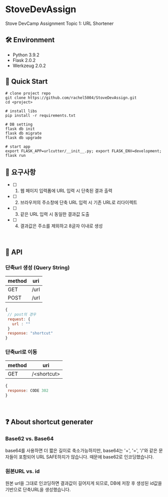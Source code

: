 # StoveDevAssign
Stove DevCamp Assignment Topic 1: URL Shortener

## 🛠 Environment
- Python 3.9.2
- Flask 2.0.2
- Werkzeug 2.0.2


## 🎊 Quick Start
```shell
# clone project repo
git clone https://github.com/rachel5004/StoveDevAssign.git
cd <project>

# install libs
pip install -r requirements.txt

# DB setting
flask db init
flask db migrate
flask db upgrade

# start app
export FLASK_APP=urlcutter/__init__.py; export FLASK_ENV=development; flask run
```

## 🎯 요구사항

- [ ] 1. 웹 페이지 입력폼에 URL 입력 시 단축된 결과 출력
- [ ] 2. 브라우저의 주소창에 단축 URL 입력 시 기존 URL로 리다이렉트
- [ ] 3. 같은 URL 입력 시 동일한 결과값 도출
- [ ] 4. 결과값은 주소를 제외하고 8글자 이내로 생성


<br/>

## 📝 API
### 단축url 생성 (Query String)

| method | uri |
|---|---|
|GET|/url|
|POST|/url|

```javascript
{
 // post의 경우
 request: {
   url : ""
 }
 response: "shortcut"
}
```

### 단축url로 이동

| method | uri |
|---|---|
|GET|/\<shortcut>|

```javascript
{
 response: CODE 302
}
```

<br/>

## ❓ About shortcut generater
### Base62 vs. Base64
base64를 사용하면 더 짧은 길이로 축소가능하지만, base64는 '+', '=', '/'와 같은 문자들이 포함되어 URL SAFE하지가 않습니다.
때문에 base62로 인코딩했습니다.

### 원본URL vs. id
원본 url을 그대로 인코딩하면 결과값이 길어지게 되므로, DB에 저장 후 생성된 id값을 기반으로 단축URL을 생성했습니다.
